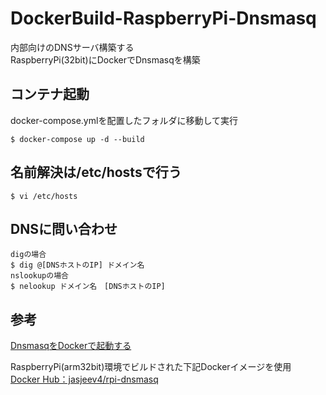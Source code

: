 # DockerBuild-RaspberryPi-Dnsmasq
内部向けのDNSサーバ構築する<br>
RaspberryPi(32bit)にDockerでDnsmasqを構築

## コンテナ起動
docker-compose.ymlを配置したフォルダに移動して実行
~~~
$ docker-compose up -d --build
~~~

## 名前解決は/etc/hostsで行う
~~~
$ vi /etc/hosts
~~~

## DNSに問い合わせ
~~~
digの場合
$ dig @[DNSホストのIP] ドメイン名
nslookupの場合
$ nelookup ドメイン名　[DNSホストのIP]
~~~

## 参考
[DnsmasqをDockerで起動する](https://scribble.washo3.com/dnsmasq_on_docker.html)

RaspberryPi(arm32bit)環境でビルドされた下記Dockerイメージを使用<br>
[Docker Hub：jasjeev4/rpi-dnsmasq](https://hub.docker.com/r/jasjeev4/rpi-dnsmasq)
